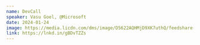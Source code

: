 ```yaml
---
name: DevCall
speaker: Vasu Goel, @Microsoft
date: 2024-01-24
image: https://media.licdn.com/dms/image/D5622AQHMjD9XK7uthQ/feedshare-shrink_800/0/1705914480562?e=1709164800&v=beta&t=RBYJOjgBz1NQULHvx_xAOWv5Oi5osNajoYVe83uy5AM
link: https://lnkd.in/gBDvTZZs
---
```

